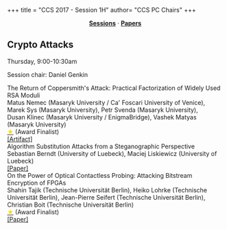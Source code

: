 +++
title = "CCS 2017 - Session 1H"
author= "CCS PC Chairs"
+++
<center><a href="/sessions"><b>Sessions</b></a> &middot; <a href="/papers"><b>Papers</b></a></center>
<p>
<h2>Crypto Attacks</h2>Thursday, 9:00-10:30am<p>Session chair: Daniel Genkin<div class="bpaper"><span class="ptitle">The Return of Coppersmith's Attack: Practical Factorization of Widely Used RSA Moduli</span></br><div class="pblock"><span class="author">Matus&nbsp;Nemec</span> <span class="institution">(Masaryk University / Ca' Foscari University of Venice)</span>, <span class="author">Marek&nbsp;Sys</span> <span class="institution">(Masaryk University)</span>, <span class="author">Petr&nbsp;Svenda</span> <span class="institution">(Masaryk University)</span>, <span class="author">Dusan&nbsp;Klinec</span> <span class="institution">(Masaryk University / EnigmaBridge)</span>, <span class="author">Vashek&nbsp;Matyas</span> <span class="institution">(Masaryk University)</span><br><div class="pextra"><a href="/finalists"><font color="#FFD700">&#9733;</font></a> (Award Finalist)<br><a href="https://crocs.fi.muni.cz/papers/rsa_ccs17">[Artifact]</a><br></div></div></div><div class="bpaper"><span class="ptitle">Algorithm Substitution Attacks from a Steganographic Perspective</span></br><div class="pblock"><span class="author">Sebastian&nbsp;Berndt</span> <span class="institution">(University of Luebeck)</span>, <span class="author">Maciej&nbsp;Liskiewicz</span> <span class="institution">(University of Luebeck)</span><br><div class="pextra"><a href="https://arxiv.org/abs/1708.06199">[Paper]</a><br></div></div></div><div class="bpaper"><span class="ptitle">On the Power of Optical Contactless Probing: Attacking Bitstream Encryption of FPGAs</span></br><div class="pblock"><span class="author">Shahin&nbsp;Tajik</span> <span class="institution">(Technische Universit&auml;t Berlin)</span>, <span class="author">Heiko&nbsp;Lohrke</span> <span class="institution">(Technische Universit&auml;t Berlin)</span>, <span class="author">Jean-Pierre&nbsp;Seifert</span> <span class="institution">(Technische Universit&auml;t Berlin)</span>, <span class="author">Christian&nbsp;Boit</span> <span class="institution">(Technische Universit&auml;t Berlin)</span><br><div class="pextra"><a href="/finalists"><font color="#FFD700">&#9733;</font></a> (Award Finalist)<br><a href="https://eprint.iacr.org/2017/822">[Paper]</a><br></div></div></div>